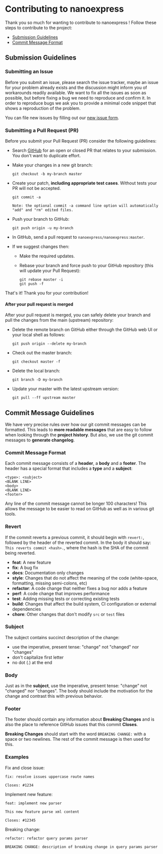 # Contributing to nanoexpress

Thank you so much for wanting to contribute to nanoexpress !
Follow these steps to contribute to the project:

- [Submission Guidelines](#submit)
- [Commit Message Format](#commit)

## <a name="submit"></a> Submission Guidelines

### <a name="submit-issue"></a> Submitting an Issue

Before you submit an issue, please search the issue tracker,
maybe an issue for your problem already exists and the discussion might inform you of workarounds readily available.
We want to fix all the issues as soon as possible, but before fixing a bug we need to reproduce and confirm it.
In order to reproduce bugs we ask you to provide a minimal code snippet that shows a reproduction of the problem.

You can file new issues by filling out our [new issue form](https://github.com/nanoexpress/nanoexpress/issues/new/choose).

### <a name="submit-pr"></a> Submitting a Pull Request (PR)

Before you submit your Pull Request (PR) consider the following guidelines:

- Search [GitHub](https://github.com/nanoexpress/nanoexpress/pulls) for an open or closed PR
  that relates to your submission. You don't want to duplicate effort.
- Make your changes in a new git branch:

     ```shell
     git checkout -b my-branch master
     ```

- Create your patch, **including appropriate test cases**. Without tests your PR will not be accepted.

     ```shell
     git commit -a

    Note: the optional commit -a command line option will automatically "add" and "rm" edited files.

- Push your branch to GitHub:

    ```shell
    git push origin -u my-branch
    ```

- In GitHub, send a pull request to `nanoexpress/nanoexpress:master`.
- If we suggest changes then:
  - Make the required updates.
  - Rebase your branch and force push to your GitHub repository (this will update your Pull Request):

    ```shell
    git rebase master -i
    git push -f
    ```

That's it! Thank you for your contribution!

#### After your pull request is merged

After your pull request is merged, you can safely delete your branch and pull the changes
from the main (upstream) repository:

- Delete the remote branch on GitHub either through the GitHub web UI or your local shell as follows:

    ```shell
    git push origin --delete my-branch
    ```

- Check out the master branch:

    ```shell
    git checkout master -f
    ```

- Delete the local branch:

    ```shell
    git branch -D my-branch
    ```

- Update your master with the latest upstream version:

    ```shell
    git pull --ff upstream master
    ```

## <a name="commit"></a> Commit Message Guidelines

We have very precise rules over how our git commit messages can be formatted.  This leads to **more
readable messages** that are easy to follow when looking through the **project history**.  But also,
we use the git commit messages to **generate changelog**.

### Commit Message Format

Each commit message consists of a **header**, a **body** and a **footer**.  The header has a special
format that includes a **type** and a **subject**:

```text
<type>: <subject>
<BLANK LINE>
<body>
<BLANK LINE>
<footer>
```

Any line of the commit message cannot be longer 100 characters! This allows the message to be easier
to read on GitHub as well as in various git tools.

### Revert

If the commit reverts a previous commit, it should begin with `revert:`, followed by the header of
the reverted commit. In the body it should say: `This reverts commit <hash>.`, where the hash is
the SHA of the commit being reverted.

- **feat**: A new feature
- **fix**: A bug fix
- **docs**: Documentation only changes
- **style**: Changes that do not affect the meaning of the code (white-space, formatting, missing semi-colons, etc)
- **refactor**: A code change that neither fixes a bug nor adds a feature
- **perf**: A code change that improves performance
- **test**: Adding missing tests or correcting existing tests
- **build**: Changes that affect the build system, CI configuration or external dependencies
- **chore**: Other changes that don't modify `src` or `test` files

### Subject

The subject contains succinct description of the change:

- use the imperative, present tense: "change" not "changed" nor "changes"
- don't capitalize first letter
- no dot (.) at the end

### Body

Just as in the **subject**, use the imperative, present tense: "change" not "changed" nor "changes".
The body should include the motivation for the change and contrast this with previous behavior.

### Footer

The footer should contain any information about **Breaking Changes** and is also the place to
reference GitHub issues that this commit **Closes**.

**Breaking Changes** should start with the word `BREAKING CHANGE:` with a space or two newlines.
The rest of the commit message is then used for this.

### Examples

Fix and close issue:

```text
fix: resolve issues uppercase route names

Closes: #1234
```

Implement new feature:

```text
feat: implement new parser

This new feature parse xml content

Closes: #12345
```

Breaking change:

```text
refactor: refactor query params parser

BREAKING CHANGE: description of breaking change in query params parser
```
